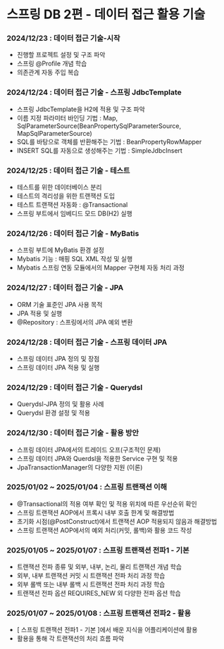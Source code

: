 # 스프링 DB 2편 - 데이터 접근 활용 기술

### 2024/12/23 : 데이터 접근 기술-시작 
- 진행할 프로젝트 설정 및 구조 파악
- 스프링 @Profile 개념 학습
- 의존관계 자동 주입 복습

### 2024/12/24 : 데이터 접근 기술 - 스프링 JdbcTemplate

- 스프링 JdbcTemplate을 H2에 적용 및 구조 파악 
- 이름 지정 파라미터 바인딩 기법 : Map, SqlParameterSource(BeanPropertySqlParameterSource, MapSqlParameterSource)
- SQL를 바탕으로 객체를 반환해주는 기법 : BeanPropertyRowMapper
- INSERT SQL를 자동으로 생성해주는 기법 : SimpleJdbcInsert

### 2024/12/25 : 데이터 접근 기술 - 테스트

- 테스트를 위한 데이터베이스 분리 
- 테스트의 격리성을 위한 트랜잭션 도입 
- 테스트 트랜잭션 자동화 : @Transactional 
- 스프링 부트에서 임베디드 모드 DB(H2) 실행 

### 2024/12/26 : 데이터 접근 기술 - MyBatis 

- 스프링 부트에 MyBatis 환경 설정
- Mybatis 기능 : 매핑 SQL XML 작성 및 실행
- Mybatis 스프링 연동 모듈에서의 Mapper 구현체 자동 처리 과정

### 2024/12/27 : 데이터 접근 기술 - JPA

- ORM 기술 표준인 JPA 사용 목적 
- JPA 적용 및 실행
- @Repository : 스프링에서의 JPA 예외 변환

### 2024/12/28 : 데이터 접근 기술 - 스프링 데이터 JPA

- 스프링 데이터 JPA 정의 및 장점
- 스프링 데이터 JPA 적용 및 실행

### 2024/12/29 : 데이터 접근 기술 - Querydsl

- Querydsl-JPA 정의 및 활용 사례 
- Querydsl 환경 설정 및 적용 

### 2024/12/30 : 데이터 접근 기술 - 활용 방안

- 스프링 데이터 JPA에서의 트레이드 오프(구조적인 문제)
- 스프링 데이터 JPA와 Querdsl을 적용한 Service 구현 및 적용 
- JpaTransactionManager의 다양한 지원 (이론)

### 2025/01/02 ~ 2025/01/04 : 스프링 트랜잭션 이해

- @Transactional의 적용 여부 확인 및 적용 위치에 따른 우선순위 확인
- 스프링 트랜잭션 AOP에서 프록시 내부 호출 한계 및 해결방법
- 초기화 시점(@PostConstruct)에서 트랜잭션 AOP 적용되지 않음과 해결방법 
- 스프링 트랜잭션 AOP에서의 예외 처리(커밋, 롤백)와 활용 코드 작성

### 2025/01/05 ~ 2025/01/07 : 스프링 트랜잭션 전파1 - 기본

- 트랜잭션 전파 종류 및 외부, 내부, 논리, 물리 트랜잭션 개념 학습
- 외부, 내부 트랜잭션 커밋 시 트랜잭션 전파 처리 과정 학습
- 외부 롤백 또는 내부 롤백 시 트랜잭션 전파 처리 과정 학습
- 트랜잭션 전파 옵션 REQUIRES_NEW 외 다양한 전파 옵션 학습

### 2025/01/07 ~ 2025/01/08 : 스프링 트랜잭션 전파2 - 활용

- [ 스프링 트랜잭션 전파1 - 기본 ]에서 배운 지식을 어플리케이션에 활용
- 활용을 통해 각 트랜잭션의 처리 흐름 파악  
